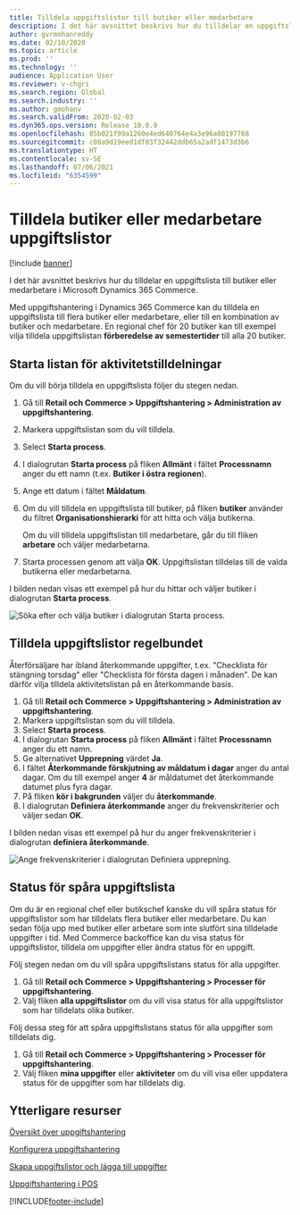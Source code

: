 ```yaml
---
title: Tilldela uppgiftslistor till butiker eller medarbetare
description: I det här avsnittet beskrivs hur du tilldelar en uppgiftslista till butiker eller medarbetare i Microsoft Dynamics 365 Commerce.
author: gvrmohanreddy
ms.date: 02/10/2020
ms.topic: article
ms.prod: ''
ms.technology: ''
audience: Application User
ms.reviewer: v-chgri
ms.search.region: Global
ms.search.industry: ''
ms.author: gmohanv
ms.search.validFrom: 2020-02-03
ms.dyn365.ops.version: Release 10.0.9
ms.openlocfilehash: 85b021f99a1260e4ed640764e4a3e96a80197768
ms.sourcegitcommit: c08a9d19eed1df03f32442ddb65a2adf1473d3b6
ms.translationtype: HT
ms.contentlocale: sv-SE
ms.lasthandoff: 07/06/2021
ms.locfileid: "6354599"
---
```

# <a name="assign-task-lists-to-stores-or-employees"></a>Tilldela butiker eller medarbetare uppgiftslistor

[!include [banner](includes/banner.md)]

I det här avsnittet beskrivs hur du tilldelar en uppgiftslista till butiker eller medarbetare i Microsoft Dynamics 365 Commerce.

Med uppgiftshantering i Dynamics 365 Commerce kan du tilldela en uppgiftslista till flera butiker eller medarbetare, eller till en kombination av butiker och medarbetare. En regional chef för 20 butiker kan till exempel vilja tilldela uppgiftslistan **förberedelse av semestertider** till alla 20 butiker.

## <a name="start-the-task-list-assignment-process"></a>Starta listan för aktivitetstilldelningar

Om du vill börja tilldela en uppgiftslista följer du stegen nedan.

1. Gå till **Retail och Commerce \> Uppgiftshantering \> Administration av uppgiftshantering**.
1. Markera uppgiftslistan som du vill tilldela.
1. Select **Starta process**.
1. I dialogrutan **Starta process** på fliken **Allmänt** i fältet **Processnamn** anger du ett namn (t.ex. **Butiker i östra regionen**).
1. Ange ett datum i fältet **Måldatum**.
1. Om du vill tilldela en uppgiftslista till butiker, på fliken **butiker** använder du filtret **Organisationshierarki** för att hitta och välja butikerna.

    Om du vill tilldela uppgiftslistan till medarbetare, går du till fliken **arbetare** och väljer medarbetarna.

1. Starta processen genom att välja **OK**. Uppgiftslistan tilldelas till de valda butikerna eller medarbetarna.

I bilden nedan visas ett exempel på hur du hittar och väljer butiker i dialogrutan **Starta process**.

![Söka efter och välja butiker i dialogrutan Starta process.](media/HQ-Assign-Tasks-Lists.png)

## <a name="assign-task-lists-on-a-recurring-basis"></a>Tilldela uppgiftslistor regelbundet

Återförsäljare har ibland återkommande uppgifter, t.ex. "Checklista för stängning torsdag" eller "Checklista för första dagen i månaden". De kan därför vilja tilldela aktivitetslistan på en återkommande basis.

1. Gå till **Retail och Commerce \> Uppgiftshantering \> Administration av uppgiftshantering**.
1. Markera uppgiftslistan som du vill tilldela.
1. Select **Starta process**.
1. I dialogrutan **Starta process** på fliken **Allmänt** i fältet **Processnamn** anger du ett namn.
1. Ge alternativet **Upprepning** värdet **Ja**.
1. I fältet **Återkommande förskjutning av måldatum i dagar** anger du antal dagar. Om du till exempel anger **4** är måldatumet det återkommande datumet plus fyra dagar.
1. På fliken **kör i bakgrunden** väljer du **återkommande**.
1. I dialogrutan **Definiera återkommande** anger du frekvenskriterier och väljer sedan **OK**.

I bilden nedan visas ett exempel på hur du anger frekvenskriterier i dialogrutan **definiera återkommande**.

![Ange frekvenskriterier i dialogrutan Definiera upprepning.](media/HQ-Assign-Tasks-Lists-Recurrently.png)

## <a name="track-task-list-status"></a>Status för spåra uppgiftslista

Om du är en regional chef eller butikschef kanske du vill spåra status för uppgiftslistor som har tilldelats flera butiker eller medarbetare. Du kan sedan följa upp med butiker eller arbetare som inte slutfört sina tilldelade uppgifter i tid. Med Commerce backoffice kan du visa status för uppgiftslistor, tilldela om uppgifter eller ändra status för en uppgift.

Följ stegen nedan om du vill spåra uppgiftslistans status för alla uppgifter.

1. Gå till **Retail och Commerce \> Uppgiftshantering \> Processer för uppgiftshantering**.
1. Välj fliken **alla uppgiftslistor** om du vill visa status för alla uppgiftslistor som har tilldelats olika butiker.

Följ dessa steg för att spåra uppgiftslistans status för alla uppgifter som tilldelats dig.

1. Gå till **Retail och Commerce \> Uppgiftshantering \> Processer för uppgiftshantering**.
1. Välj fliken **mina uppgifter** eller **aktiviteter** om du vill visa eller uppdatera status för de uppgifter som har tilldelats dig.

## <a name="additional-resources"></a>Ytterligare resurser

[Översikt över uppgiftshantering](task-mgmt-overview.md)

[Konfigurera uppgiftshantering](task-mgmt-configure.md)

[Skapa uppgiftslistor och lägga till uppgifter](task-mgmt-create-lists.md)

[Uppgiftshantering i POS](task-mgmt-POS.md)


[!INCLUDE[footer-include](../includes/footer-banner.md)]
